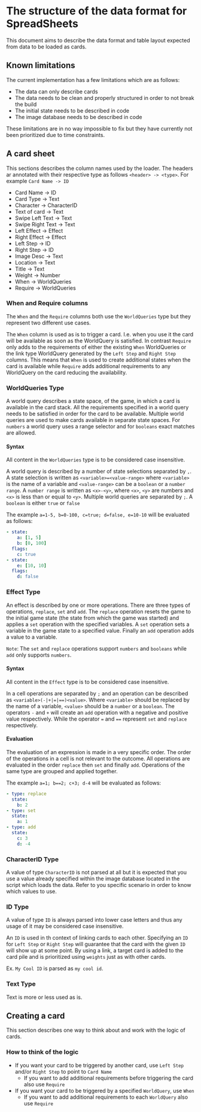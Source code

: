 # The structure of the data format for SpreadSheets
This document aims to describe the data format and table layout expected from data to be loaded as cards.

## Known limitations
The current implementation has a few limitations which are as follows:
* The data can only describe cards
* The data needs to be clean and properly structured in order to not break the build
* The initial state needs to be described in code
* The image database needs to be described in code

These limitations are in no way impossible to fix but they have currently not been prioritized due to time constraints.

## A card sheet
This sections describes the column names used by the loader. The headers ar annotated with their respective type as follows `<header> -> <type>`. For example `Card Name -> ID` 

* Card Name -> ID
* Card Type -> Text
* Character -> CharacterID
* Text of card -> Text
* Swipe Left Text -> Text
* Swipe Right Text -> Text
* Left Effect -> Effect
* Right Effect -> Effect
* Left Step -> ID
* Right Step -> ID
* Image Desc -> Text
* Location -> Text
* Title -> Text
* Weight -> Number
* When -> WorldQueries
* Require -> WorldQueries

### When and Require columns
The `When` and the `Require` columns both use the `WorldQueries` type but they represent two different use cases.

The `When` column is used as is to trigger a card. I.e. when you use it the card will be available as soon as the WorldQuery is satisfied. In contrast `Require` only adds to the requirements of either the existing `When` WorldQueries or the link type WorldQuery generated by the `Left Step` and `Right Step` columns. This means that `When` is used to create additional states when the card is available while `Require` adds additional requirements to any WorldQuery on the card reducing the availability.

### WorldQueries Type
A world query describes a state space, of the game, in which a card is available in the card stack. All the requirements specified in a world query needs to be satisfied in order for the card to be available. Multiple world queries are used to make cards available in separate state spaces. For `numbers` a world query uses a range selector and for `booleans` exact matches are allowed.

#### Syntax
All content in the `WorldQueries` type is to be considered case insensitive.

A world query is described by a number of state selections separated by `,`. A state selection is written as `<variable>=<value-range>` where `<variable>` is the name of a variable and `<value-range>` can be a `boolean` or a `number range`. A `number range` is written as `<x>-<y>`, where `<x>`, `<y>` are numbers and `<x>` is less than or equal to `<y>`. Multiple world queries are separated by `;`. A `boolean` is either `true` or `false`

The example `a=1-5, b=0-100, c=true; d=false, e=10-10` will be evaluated as follows:
```yaml
- state:
    a: [1, 5]
    b: [0, 100]
  flags:
    c: true
- state:
    e: [10, 10]
  flags:
    d: false
``` 

### Effect Type
An effect is described by one or more operations. There are three types of operations, `replace`, `set` and `add`. The `replace` operation resets the game to the initial game state (the state from which the game was started) and applies a `set` operation with the specified variables. A `set` operation sets a variable in the game state to a specified value. Finally an `add` operation adds a value to a variable.

`Note`: The `set` and `replace` operations support `numbers` and `booleans` while `add` only supports `numbers`.

#### Syntax
All content in the `Effect` type is to be considered case insensitive.

In a cell operations are separated by `;` and an operation can be described as `<variable>(-|+|=|==)<value>`. Where `<variable>` should be replaced by the name of a variable, `<value>` should be a `number` or a `boolean`. The operators `-` and `+` will create an `add` operation with a negative and positive value respectively. While the operator `=` and `==` represent `set` and `replace` respectively.

#### Evaluation
The evaluation of an expression is made in a very specific order. The order of the operations in a cell is not relevant to the outcome. All operations are evaluated in the order `replace` then `set` and finally `add`. Operations of the same type are grouped and applied together.

The example `a=1; b==2; c+3; d-4` will be evaluated as follows:
```yaml
- type: replace
  state:
    b: 2
- type: set
  state:
    a: 1
- type: add
  state:
    c: 3
    d: -4
```

### CharacterID Type
A value of type `CharacterID` is not parsed at all but it is expected that you use a value already specified within the image database located in the script which loads the data. Refer to you specific scenario in order to know which values to use.

### ID Type
A value of type `ID` is always parsed into lower case letters and thus any usage of it may be considered case insensitive.

An `ID` is used in th context of linking cards to each other. Specifying an `ID` for `Left Step` or `Right Step` will guarantee that the card with the given `ID` will show up at some point. By using a link, a target card is added to the card pile and is prioritized using `weights` just as with other cards.

Ex. `My Cool ID` is parsed as `my cool id`.

### Text Type
Text is more or less used as is.

## Creating a card
This section describes one way to think about and work with the logic of cards.

### How to think of the logic
* If you want your card to be triggered by another card, use `Left Step` and/or `Right Step` to point to `Card Name`
  * If you want to add additional requirements before triggering the card also use `Require`
* If you want your card to be triggered by a specified `WorldQuery`, use `When`
  * If you want to add additional requirements to each `WorldQuery` also use `Require`